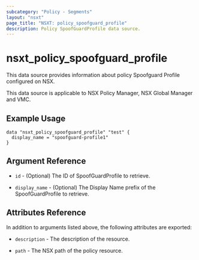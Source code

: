 ```yaml
---
subcategory: "Policy - Segments"
layout: "nsxt"
page_title: "NSXT: policy_spoofguard_profile"
description: Policy SpoofGuardProfile data source.
---
```


# nsxt_policy_spoofguard_profile

This data source provides information about policy Spoofguard Profile configured on NSX.

This data source is applicable to NSX Policy Manager, NSX Global Manager and VMC.

## Example Usage

```hcl
data "nsxt_policy_spoofguard_profile" "test" {
  display_name = "spoofguard-profile1"
}
```

## Argument Reference

* `id` - (Optional) The ID of SpoofGuardProfile to retrieve.

* `display_name` - (Optional) The Display Name prefix of the SpoofGuardProfile to retrieve.

## Attributes Reference

In addition to arguments listed above, the following attributes are exported:

* `description` - The description of the resource.

* `path` - The NSX path of the policy resource.
